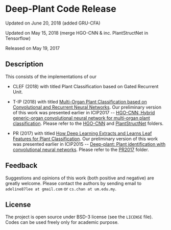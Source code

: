 
# Deep-Plant Code Release
Updated on June 20, 2018 (added GRU-CFA)

Updated on May 15, 2018 (merge HGO-CNN & inc. PlantStructNet in Tensorflow)

Released on May 19, 2017

## Description

This consists of the implementations of our 

* CLEF (2018) with titled Plant Classification based on Gated Recurrent Unit. 

* T-IP (2018) with titled [Multi-Organ Plant Classification based on Convolutional and Recurrent Neural Networks](http://cs-chan.com/doc/TIP_Plant.pdf). Our preliminary version of this work was presented earlier in ICIP2017 -- [HGO-CNN: Hybrid generic-organ convolutional neural network for multi-organ plant classification](http://cs-chan.com/doc/ICIP_CR.pdf). Please refer to the [HGO-CNN](https://github.com/cs-chan/Deep-Plant/tree/master/HGO-CNN) and [PlantStructNet](https://github.com/cs-chan/Deep-Plant/tree/master/PlantStructNet) folders.

* PR (2017) with titled [How Deep Learning Extracts and Learns Leaf Features for Plant Classification](http://cs-chan.com/doc/PR2017.pdf). Our preliminary version of this work was presented earlier in ICIP2015 -- [Deep-plant: Plant identification with convolutional neural networks](http://cs-chan.com/doc/150608425v1.pdf). Please refer to the [PR2017](https://github.com/cs-chan/Deep-Plant/tree/master/PR2017) folder.

## Feedback
Suggestions and opinions of this work (both positive and negative) are greatly welcome. Please contact the authors by sending email to
`adeline87lee at gmail.com` or `cs.chan at um.edu.my`.

## License
The project is open source under BSD-3 license (see the ``` LICENSE ``` file). Codes can be used freely only for academic purpose.
